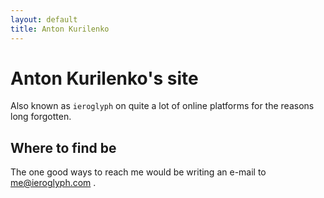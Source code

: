 ```yaml
---
layout: default
title: Anton Kurilenko
---
```

# Anton Kurilenko's site

Also known as `ieroglyph` 
on quite a lot of online platforms
for the reasons long forgotten.

## Where to find be

The one good ways to reach me would be
writing an e-mail to
[me@ieroglyph.com](mailto:me@ieroglyph.com)
.
